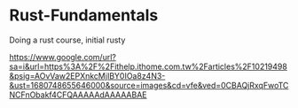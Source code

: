 # Rust-Fundamentals
Doing a rust course, initial rusty

https://www.google.com/url?sa=i&url=https%3A%2F%2Fithelp.ithome.com.tw%2Farticles%2F10219498&psig=AOvVaw2EPXnkcMjIBY0IOa8z4N3-&ust=1680748655646000&source=images&cd=vfe&ved=0CBAQjRxqFwoTCNCFnObakf4CFQAAAAAdAAAAABAE

